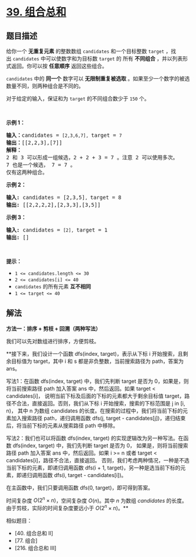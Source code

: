 # [39. 组合总和](https://leetcode.cn/problems/combination-sum)

## 题目描述

<!-- 这里写题目描述 -->

<p>给你一个 <strong>无重复元素</strong> 的整数数组&nbsp;<code>candidates</code> 和一个目标整数&nbsp;<code>target</code>&nbsp;，找出&nbsp;<code>candidates</code>&nbsp;中可以使数字和为目标数&nbsp;<code>target</code> 的 所有<em>&nbsp;</em><strong>不同组合</strong> ，并以列表形式返回。你可以按 <strong>任意顺序</strong> 返回这些组合。</p>

<p><code>candidates</code> 中的 <strong>同一个</strong> 数字可以 <strong>无限制重复被选取</strong> 。如果至少一个数字的被选数量不同，则两种组合是不同的。&nbsp;</p>

<p>对于给定的输入，保证和为&nbsp;<code>target</code> 的不同组合数少于 <code>150</code> 个。</p>

<p>&nbsp;</p>

<p><strong>示例&nbsp;1：</strong></p>

<pre>
<strong>输入：</strong>candidates = <code>[2,3,6,7], </code>target = <code>7</code>
<strong>输出：</strong>[[2,2,3],[7]]
<strong>解释：</strong>
2 和 3 可以形成一组候选，2 + 2 + 3 = 7 。注意 2 可以使用多次。
7 也是一个候选， 7 = 7 。
仅有这两种组合。</pre>

<p><strong>示例&nbsp;2：</strong></p>

<pre>
<strong>输入: </strong>candidates = [2,3,5]<code>, </code>target = 8
<strong>输出: </strong>[[2,2,2,2],[2,3,3],[3,5]]</pre>

<p><strong>示例 3：</strong></p>

<pre>
<strong>输入: </strong>candidates = <code>[2], </code>target = 1
<strong>输出: </strong>[]
</pre>

<p>&nbsp;</p>

<p><strong>提示：</strong></p>

<ul>
	<li><code>1 &lt;= candidates.length &lt;= 30</code></li>
	<li><code>2 &lt;= candidates[i] &lt;= 40</code></li>
	<li><code>candidates</code> 的所有元素 <strong>互不相同</strong></li>
	<li><code>1 &lt;= target &lt;= 40</code></li>
</ul>

## 解法

<!-- 这里可写通用的实现逻辑 -->

**方法一：排序 + 剪枝 + 回溯（两种写法）**

我们可以先对数组进行排序，方便剪枝。

**接下来，我们设计一个函数 dfs(index, target)，表示从下标 i 开始搜索，且剩余目标值为 target，其中 i 和 s 都是非负整数，当前搜索路径为
path，答案为 ans。

写法1：在函数 dfs(index, target) 中，我们先判断 target 是否为 0，如果是，则将当前搜索路径 path 加入答案 ans 中，然后返回。如果
target < candidates[i]， 说明当前下标及后面的下标的元素都大于剩余目标值 target，路径不合法，直接返回。否则，我们从下标 i
开始搜索，搜索的下标范围是 j in [i, n)， 其中 n 为数组 candidates 的长度。在搜索的过程中，我们将当前下标的元素加入搜索路径
path，递归调用函数 dfs(j, target - candidates[j])，递归结束后，将当前下标的元素从搜索路径 path 中移除。

写法2：我们也可以将函数 dfs(index, target) 的实现逻辑改为另一种写法。在函数 dfs(index, target) 中，我们先判断 target 是否为
0， 如果是，则将当前搜索路径 path 加入答案 ans 中，然后返回。如果 i >= n 或者 target < candidates[i]，路径不合法，直接返回。
否则，我们考虑两种情况，一种是不选当前下标的元素，即递归调用函数 dfs(i + 1, target)，另一种是选当前下标的元素，即递归调用函数
dfs(i, target - candidates[i])。

在主函数中，我们只要调用函数 dfs(0, target)，即可得到答案。

时间复杂度 $O(2^n \times n)$，空间复杂度 $O(n)$。其中 $n$ 为数组 $candidates$ 的长度。由于剪枝，实际的时间复杂度要远小于 $O(
2^n \times n)$。**

相似题目：

- [40. 组合总和 II]
- [77. 组合]
- [216. 组合总和 III]

